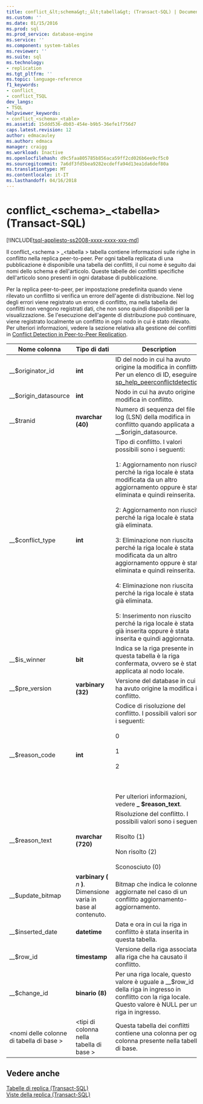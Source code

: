 ```yaml
---
title: conflict_&lt;schema&gt;_&lt;tabella&gt; (Transact-SQL) | Documenti Microsoft
ms.custom: ''
ms.date: 01/15/2016
ms.prod: sql
ms.prod_service: database-engine
ms.service: ''
ms.component: system-tables
ms.reviewer: ''
ms.suite: sql
ms.technology:
- replication
ms.tgt_pltfrm: ''
ms.topic: language-reference
f1_keywords:
- conflict_
- conflict_TSQL
dev_langs:
- TSQL
helpviewer_keywords:
- conflict_<schema>_<table>
ms.assetid: 15ddd536-db03-454e-b9b5-36efe1f756d7
caps.latest.revision: 12
author: edmacauley
ms.author: edmaca
manager: craigg
ms.workload: Inactive
ms.openlocfilehash: d9c5faa805785b856aca59ff2cd026b6ee9cf5c0
ms.sourcegitcommit: 7a6df3fd5bea9282ecdeffa94d13ea1da6def80a
ms.translationtype: MT
ms.contentlocale: it-IT
ms.lasthandoff: 04/16/2018
---
```

# <a name="conflictltschemagtlttablegt-transact-sql"></a>conflict_&lt;schema&gt;_&lt;tabella&gt; (Transact-SQL)
[!INCLUDE[tsql-appliesto-ss2008-xxxx-xxxx-xxx-md](../../includes/tsql-appliesto-ss2008-xxxx-xxxx-xxx-md.md)]

  Il conflict_\<schema > _\<tabella > tabella contiene informazioni sulle righe in conflitto nella replica peer-to-peer. Per ogni tabella replicata di una pubblicazione è disponibile una tabella dei conflitti, il cui nome è seguito dai nomi dello schema e dell'articolo. Queste tabelle dei conflitti specifiche dell'articolo sono presenti in ogni database di pubblicazione.  
  
 Per la replica peer-to-peer, per impostazione predefinita quando viene rilevato un conflitto si verifica un errore dell'agente di distribuzione. Nel log degli errori viene registrato un errore di conflitto, ma nella tabella dei conflitti non vengono registrati dati, che non sono quindi disponibili per la visualizzazione. Se l'esecuzione dell'agente di distribuzione può continuare, viene registrato localmente un conflitto in ogni nodo in cui è stato rilevato. Per ulteriori informazioni, vedere la sezione relativa alla gestione dei conflitti in [Conflict Detection in Peer-to-Peer Replication](../../relational-databases/replication/transactional/peer-to-peer-conflict-detection-in-peer-to-peer-replication.md).  
  
|Nome colonna|Tipo di dati|Description|  
|-----------------|---------------|-----------------|  
|__$originator_id|**int**|ID del nodo in cui ha avuto origine la modifica in conflitto. Per un elenco di ID, eseguire [sp_help_peerconflictdetection](../../relational-databases/system-stored-procedures/sp-help-peerconflictdetection-transact-sql.md).|  
|__$origin_datasource|**int**|Nodo in cui ha avuto origine la modifica in conflitto.|  
|__$tranid|**nvarchar (40)**|Numero di sequenza del file di log (LSN) della modifica in conflitto quando applicata a __$origin_datasource.|  
|__$conflict_type|**int**|Tipo di conflitto. I valori possibili sono i seguenti:<br /><br /> 1: Aggiornamento non riuscito perché la riga locale è stata modificata da un altro aggiornamento oppure è stata eliminata e quindi reinserita.<br /><br /> 2: Aggiornamento non riuscito perché la riga locale è stata già eliminata.<br /><br /> 3: Eliminazione non riuscita perché la riga locale è stata modificata da un altro aggiornamento oppure è stata eliminata e quindi reinserita.<br /><br /> 4: Eliminazione non riuscita perché la riga locale è stata già eliminata.<br /><br /> 5: Inserimento non riuscito perché la riga locale è stata già inserita oppure è stata inserita e quindi aggiornata.|  
|__$is_winner|**bit**|Indica se la riga presente in questa tabella è la riga confermata, ovvero se è stata applicata al nodo locale.|  
|__$pre_version|**varbinary (32)**|Versione del database in cui ha avuto origine la modifica in conflitto.|  
|__$reason_code|**int**|Codice di risoluzione del conflitto. I possibili valori sono i seguenti:<br /><br /> 0<br /><br /> 1<br /><br /> 2<br /><br /> <br /><br /> Per ulteriori informazioni, vedere **_ $reason_text**.|  
|__$reason_text|**nvarchar (720)**|Risoluzione del conflitto. I possibili valori sono i seguenti:<br /><br /> Risolto (1)<br /><br /> Non risolto (2)<br /><br /> Sconosciuto (0)|  
|__$update_bitmap|**varbinary (** *n* **)**. Dimensione varia in base al contenuto.|Bitmap che indica le colonne aggiornate nel caso di un conflitto aggiornamento-aggiornamento.|  
|__$inserted_date|**datetime**|Data e ora in cui la riga in conflitto è stata inserita in questa tabella.|  
|__$row_id|**timestamp**|Versione della riga associata alla riga che ha causato il conflitto.|  
|__$change_id|**binario (8)**|Per una riga locale, questo valore è uguale a __$row_id della riga in ingresso in conflitto con la riga locale. Questo valore è NULL per una riga in ingresso.|  
|\<nomi delle colonne di tabella di base >|\<tipi di colonna nella tabella di base >|Questa tabella dei conflitti contiene una colonna per ogni colonna presente nella tabella di base.|  
  
## <a name="see-also"></a>Vedere anche  
 [Tabelle di replica &#40;Transact-SQL&#41;](../../relational-databases/system-tables/replication-tables-transact-sql.md)   
 [Viste della replica &#40;Transact-SQL&#41;](../../relational-databases/system-views/replication-views-transact-sql.md)  
  
  
